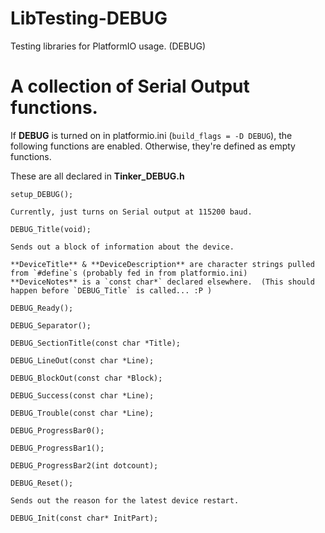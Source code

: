 # LibTesting-DEBUG
Testing libraries for PlatformIO usage. (DEBUG)

# A collection of Serial Output functions.

If **DEBUG** is turned on in platformio.ini (`build_flags = -D DEBUG`), the following functions are enabled.  Otherwise, they're defined as empty functions.

These are all declared in **Tinker_DEBUG.h**

`setup_DEBUG();`

    Currently, just turns on Serial output at 115200 baud.

`DEBUG_Title(void);`

    Sends out a block of information about the device.

    **DeviceTitle** & **DeviceDescription** are character strings pulled from `#define`s (probably fed in from platformio.ini)
    **DeviceNotes** is a `const char*` declared elsewhere.  (This should happen before `DEBUG_Title` is called... :P )

`DEBUG_Ready();`

`DEBUG_Separator();`

`DEBUG_SectionTitle(const char *Title);`

`DEBUG_LineOut(const char *Line);`

`DEBUG_BlockOut(const char *Block);`

`DEBUG_Success(const char *Line);`

`DEBUG_Trouble(const char *Line);`

`DEBUG_ProgressBar0();`

`DEBUG_ProgressBar1();`

`DEBUG_ProgressBar2(int dotcount);`

`DEBUG_Reset();`

    Sends out the reason for the latest device restart.

`DEBUG_Init(const char* InitPart);`

